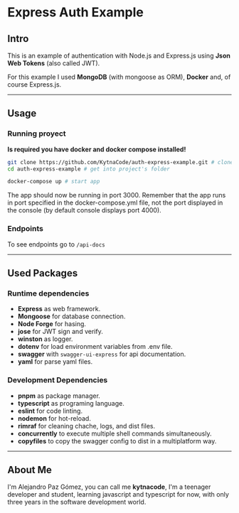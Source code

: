 # Express Auth Example

## Intro

This is an example of authentication with Node.js and Express.js using **Json Web Tokens** (also called JWT).

For this example I used **MongoDB** (with mongoose as ORM), **Docker** and, of course Express.js.

---

## Usage

### Running proyect

**Is required you have docker and docker compose installed!**

```bash
git clone https://github.com/KytnaCode/auth-express-example.git # clone repo
cd auth-express-example # get into project's folder

docker-compose up # start app
```
The app should now be running in port 3000. Remember that the app runs in port specified in the docker-compose.yml file, not the port displayed in the console (by default console displays port 4000).

### Endpoints

To see endpoints go to `/api-docs`
 
---

## Used Packages

### Runtime dependencies

+ **Express** as web framework.
+ **Mongoose** for database connection.
+ **Node Forge** for hasing.
+ **jose** for JWT sign and verify.
+ **winston** as logger.
+ **dotenv** for load environment variables from .env file.
+ **swagger** with `swagger-ui-express` for api documentation.
+ **yaml** for parse yaml files.

### Development Dependencies

+ **pnpm** as package manager.
+ **typescript** as programing language.
+ **eslint** for code linting.
+ **nodemon** for hot-reload.
+ **rimraf** for cleaning chache, logs, and dist files.
+ **concurrently** to execute multiple shell commands simultaneously.
+ **copyfiles** to copy the swagger config to dist in a multiplatform way.

---

## About Me

I'm Alejandro Paz Gómez, you can call me **kytnacode**, I'm a teenager developer and student, learning javascript and typescript for now, with only three years in the software development world.  